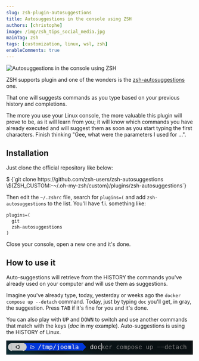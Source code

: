 ```yaml
---
slug: zsh-plugin-autosuggestions
title: Autosuggestions in the console using ZSH
authors: [christophe]
image: /img/zsh_tips_social_media.jpg
mainTag: zsh
tags: [customization, linux, wsl, zsh]
enableComments: true
---
```

![Autosuggestions in the console using ZSH](/img/zsh_tips_banner.jpg)

ZSH supports plugin and one of the wonders is the [zsh-autosuggestions](https://github.com/zsh-users/zsh-autosuggestions) one.

That one will suggests commands as you type based on your previous history and completions.

The more you use your Linux console, the more valuable this plugin will prove to be, as it will learn from you; it will know which commands you have already executed and will suggest them as soon as you start typing the first characters. Finish thinking "Gee, what were the parameters I used for ...".

<!-- truncate -->

## Installation

Just clone the official repository like below:

<Terminal>
$ {`git clone https://github.com/zsh-users/zsh-autosuggestions \${ZSH_CUSTOM:-~/.oh-my-zsh/custom}/plugins/zsh-autosuggestions`}
</Terminal>

Then edit the `~/.zshrc` file, search for `plugins=(` and add `zsh-autosuggestions` to the list. You'll have f.i. something like:

<Snippet filename="~/.zshrc">

```text
plugins=(
  git
  zsh-autosuggestions
)
```

</Snippet>

Close your console, open a new one and it's done.

## How to use it

Auto-suggestions will retrieve from the HISTORY the commands you've already used on your computer and will use them as suggestions.

Imagine you've already type, today, yesterday or weeks ago the `docker compose up --detach` command. Today, just by typing `doc` you'll get, in gray, the suggestion. Press <kbd>TAB</kbd> if it's fine for you and it's done.

You can also play with <kbd>UP</kbd> and <kbd>DOWN</kbd> to switch and use another commands that match with the keys (*doc* in my example). Auto-suggestions is using the HISTORY of Linux.

![Autosuggestions plugin for ZSH](./images/autosuggestions.png)

